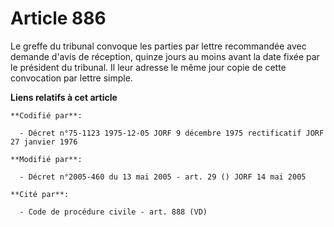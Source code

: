 # Article 886

Le greffe du tribunal convoque les parties par lettre recommandée avec demande d'avis de réception, quinze jours au moins
avant la date fixée par le président du tribunal. Il leur adresse le même jour copie de cette convocation par lettre simple.

**Liens relatifs à cet article**

	**Codifié par**:

	  - Décret n°75-1123 1975-12-05 JORF 9 décembre 1975 rectificatif JORF 27 janvier 1976

	**Modifié par**:

	  - Décret n°2005-460 du 13 mai 2005 - art. 29 () JORF 14 mai 2005

	**Cité par**:

	  - Code de procédure civile - art. 888 (VD)
